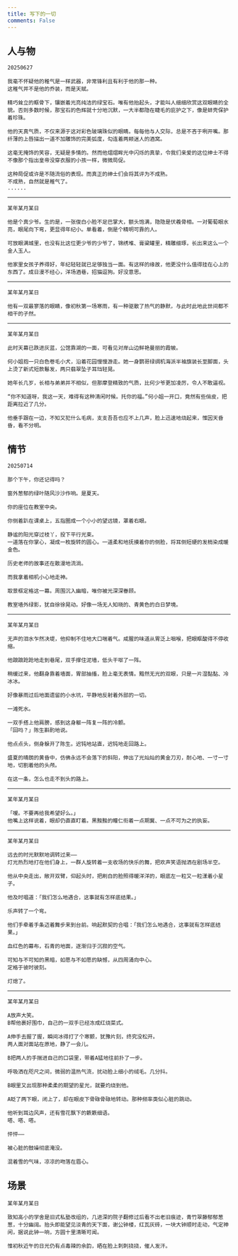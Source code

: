 ```yaml
---
title: 写下的一切
comments: False
---
```


## 人与物    
    20250627

    我毫不怀疑他的稚气是一样武器，非常锋利且有利于他的那一种。
    这稚气并不是他的乔装，而是天赋。  

    精巧耸立的眶骨下，镶嵌着光亮纯洁的绿宝石。唯有他抬起头，才能叫人细细欣赏这双眼睛的全貌。否则多数时候，那宝石的色辉就十分地沉默，一大半都隐在睫毛的庇护之下，像是蚌壳保护着珍珠。  

    他的天真气质，不仅来源于这对彩色玻璃珠似的眼睛。每每他与人交际，总是不吝于咧开嘴。那纤薄的上唇描出一道不加雕饰的完美弧度，勾连着两颊迷人的酒窝。  

    这毫无掩饰的笑容，无疑是多情的。然而他熠熠眸光中闪烁的真挚，令我们亲爱的这位绅士不得不像那个指出皇帝没穿衣服的小孩一样，微微局促。

    这种局促或许是不随流俗的表现。而真正的绅士们会将其评为不成熟。  
    不成熟，自然就是稚气了。  
    ......
---
    某年某月某日  

    他是个真少爷。生的是，一张俊白小脸不足巴掌大，额头饱满，隐隐是伏羲骨相。一对葡萄眼水亮，眼尾向下弯，更显得年纪小。单看着，倒是个精明可靠的人。    
    
    可放眼满城里，也没有比这位更少爷的少爷了，锦绣堆、膏粱罐里，精雕细琢，长出来这么一个金人玉人。    

    他家里女孩子养得好，年纪轻轻就已足够独当一面。有这样的缘故，他更没什么值得挂在心上的东西了。成日漫不经心，洋场酒巷，招猫逗狗。好没意思。    
---

    某年某月某日    

    他有一双最寥落的眼睛，像初秋第一场寒雨，有一种驱散了热气的静默，与此时此地此世间都不相干的孑然。     

----
    某年某月某日  

    此时天幕已跌进灰蓝，公馆靠湖的一面，可看见对岸山边鲜艳曼丽的霞帔。  

    何小姐抱一只白色卷毛小犬，沿着花园慢慢游走。她一身鹦哥绿绸机海派半袖旗装长至脚面，头上烫了新式短款鬈发，两只翡翠坠子耳珰轻晃。  

    她年长几岁，长相与弟弟并不相似，但那摩登精致的气质，比何少爷更加凌厉，令人不敢逼视。  

    “你不知道呀，我这一天，难得有这种清闲时候。托你的福。”何小姐一开口，竟然有些俏皮，把距离拉近了几分。  

    他垂手跟在一边，不知又犯什么毛病，支支吾吾也应不上几声，脸上迅速地烧起来，惟因天昏昏，看不分明。  


## 情节
    
    20250714  

    那个下午，你还记得吗？  

    窗外葱郁的绿叶随风沙沙作响。是夏天。  

    你的座位在教室中央。  

    你侧着趴在课桌上，五指圈成一个小小的望远镜，罩着右眼。  

    静谧的阳光穿过枝丫，投下平行光束。  
    一道落在你掌心，凝成一枚旋转的圆心。一道柔和地抚摸着你的侧脸，将耳侧短硬的发梢染成暖金色。  

    历史老师的故事还在散漫地流淌。  

    而我拿着相机小心地走神。  

    取景框定格这一幕。周围沉入幽暗，唯你被光深深眷顾。  

    教室墙外绿影，犹自徐徐晃动。好像一场无人知晓的、青黄色的白日梦境。  
---
    某年某月某日  

    无声的泪水乍然决堤，他抑制不住地大口喘着气。咸腥的味道从胃泛上咽喉，把眼眶酸得不停收缩。  
	
    他踉踉跄跄地走到巷尾，双手撑住泥墙，低头干呕了一阵。  
        
    稍缓过来，他翻身靠着墙面，胃部抽搐，脸上毫无表情。黯然无光的双眼，只是一片湿黏黏、冷冰冰。  
        
    好像暴雨过后地面遗留的小水坑，平静地反射着外部的一切。  
        
    一滩死水。  
        
    一双手搭上他肩膀，感到这身躯一阵复一阵的冷颤。  
    「回吗？」陈生斟酌地说。  
        
    他点点头，侧身躲开了陈生。迟钝地站直，迟钝地走回路上。  
        
    盛夏的晴朗的黄昏中，仿佛永远不会落下的斜阳，伸出了光灿灿的黄金刀刃，耐心地、一寸一寸地，切割着他的头颅。  
        
    在这一条，怎么也走不到头的路上。  

--- 

    某年某月某日  
    
    「嗳。不要再给我希望好么。」  
    他嘴上这样说着，眼却仍直直盯着。黑黢黢的瞳仁衔着一点期冀、一点不可为之的执妄。 

---

    某年某月某日    

    远去的时光默默地调转过来——  
    灯光热烈地打在他们身上，一群人旋转着一支收场的快乐的舞，把欢声笑语抛洒在剧场半空。  

    他从中央走出，敞开双臂，仰起头时，把刷白的脸照得暖洋洋的，眼底左一粒又一粒漾着小星子。  

    他及时唱道：「我们怎么地遇合，这事就有怎样底结果。」  

    乐声转了一个弯。  

    他们手牵着手条迈着舞步来到台前。响起默契的合唱：「我们怎么地遇合，这事就有怎样底结果。」  

    血红色的幕布，石青的地面，逐渐归于沉寂的空气。  

    可知与不可知的黑暗，如愿与不如愿的缺憾，从四周涌向中心。  
    定格于彼时彼刻。  

    灯熄了。  

---
    某年某月某日  

    A放声大笑。  
    B帮他裹好围巾，自己的一双手已经冻成红烧菜式。  

    A伸手去握了握，瞬间冰得打了个寒颤，犹豫片刻，终究没松开。  
    两人面对面站在原地，静了一会儿。  

    B把两人的手揣进自己的口袋里，带着A猛地往前扑了一步。  

    呼吸洒在咫尺之间，微弱的温热气流，扰动脸上细小的绒毛。几分抖。  

    B眼里又出现那种柔柔的期望的星光，就要灼烧到他。  

    A眨了两下眼，闭上了，却在眼皮下骨碌骨碌地转动。那种频率类似心脏的跳动。  

    他听到耳边风声，还有雪花飘下的簌簌细语。  
    嗒、嗒、嗒。  

    怦怦——  

    被心脏的鼓噪彻底淹没。  

    混着雪的气味，凉凉的吻落在眉心。  


## 场景

    某年某月某日  
    
    致知高小的学舍是旧式私塾改组的，几进深的院子翻修过后看不出老旧痕迹，青竹翠藤郁郁葱葱，十分幽阔。抬头即能望见淡青的天下面，谢公钟楼，红瓦灰砖，一块大钟顺时走动，气定神闲，据说此钟一响，方圆十里清晰可闻。  

    惟初秋近午的日光仍有点毒辣的余韵，晒在脸上刺刺挠挠，催人发汗。  
